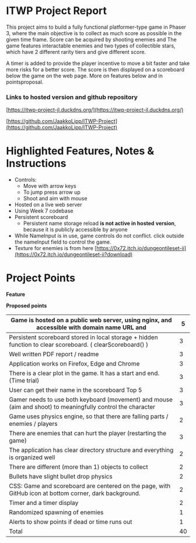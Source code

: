 # ITWP Project Report

This project aims to build a fully functional platformer-type game in Phaser 3, where the main objective is to collect as much score as possible in the given time frame. Score can be acquired by shooting enemies and  The game features interactable enemies and two types of collectible stars, which have 2 different rarity tiers and give different score.

A timer is added to provide the player incentive to move a bit faster and take more risks for a better score. The score is then displayed on a scoreboard below the game on the web page. More on features below and in pointsproposal.

### Links to hosted version and github repository


[https://itwp-project-jl.duckdns.org/](https://itwp-project-jl.duckdns.org/)

[https://github.com/JaakkoLipp/ITWP-Project](https://github.com/JaakkoLipp/ITWP-Project)

# Highlighted Features, Notes & Instructions

- Controls:
    - Move with arrow keys
    - To jump press arrow up
    - Shoot and aim with mouse
- Hosted on a live web server
- Using Week 7 codebase
- Persistent scoreboard
    - Persistent name storage reload **is not active in hosted** **version**, because it is publicly accessible by anyone
- While NameInput is in use, game controls do not conflict. click outside the nameInput field to control the game.
- Texture for enemies is from here [https://0x72.itch.io/dungeontileset-ii](https://0x72.itch.io/dungeontileset-ii?download)

# Project Points


**Feature**

**Proposed points**

| Game is hosted on a public web server, using nginx, and accessible with domain name URL and  | 5 |
| --- | --- |
| Persistent scoreboard stored in local storage + hidden function to clear scoreboard. ( clearScoreboard() ) | 3 |
| Well written PDF report / readme | 3 |
| Application works on Firefox, Edge and Chrome | 3 |
| There is a clear plot in the game. It has a start and end. (Time trial) | 3 |
| User can get their name in the scoreboard Top 5 | 3 |
| Gamer needs to use both keyboard (movement) and mouse (aim and shoot) to meaningfully control the character | 3 |
| Game uses physics engine, so that there are falling parts / enemies / players | 2 |
| There are enemies that can hurt the player (restarting the game) | 3 |
| The application has clear directory structure and everything is organized well | 2 |
| There are different (more than 1) objects to collect | 2 |
| Bullets have slight bullet drop physics | 2 |
| CSS: Game and scoreboard are centered on the page, with GitHub icon at bottom corner, dark background. | 2 |
| Timer and a timer display | 2 |
| Randomized spawning of enemies | 1 |
| Alerts to show points if dead or time runs out | 1 |
| Total | 40 |